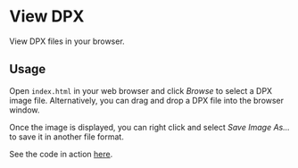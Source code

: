 # View DPX

View DPX files in your browser.

## Usage

Open `index.html` in your web browser and click *Browse* to select a DPX image file.
Alternatively, you can drag and drop a DPX file into the browser window.

Once the image is displayed, you can right click and select *Save Image As...*
to save it in another file format.

See the code in action [here](https://metteurenscene.github.io/View-DPX/).
